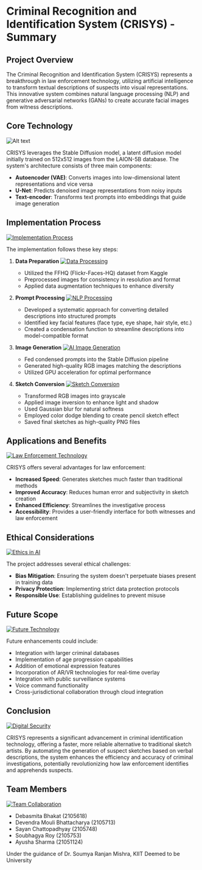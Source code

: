 # Criminal Recognition and Identification System (CRISYS) - Summary

## Project Overview

The Criminal Recognition and Identification System (CRISYS) represents a breakthrough in law enforcement technology, utilizing artificial intelligence to transform textual descriptions of suspects into visual representations. This innovative system combines natural language processing (NLP) and generative adversarial networks (GANs) to create accurate facial images from witness descriptions.

## Core Technology
![Alt text](https://stability.ai/news/stable-diffusion-3-api)

CRISYS leverages the Stable Diffusion model, a latent diffusion model initially trained on 512x512 images from the LAION-5B database. The system's architecture consists of three main components:
- **Autoencoder (VAE)**: Converts images into low-dimensional latent representations and vice versa
- **U-Net**: Predicts denoised image representations from noisy inputs
- **Text-encoder**: Transforms text prompts into embeddings that guide image generation

## Implementation Process
[![Implementation Process](https://cdn.pixabay.com/photo/2016/10/10/14/44/train-1728537_1280.jpg)](https://pixabay.com/photos/train-underground-train-station-1728537/)

The implementation follows these key steps:

1. **Data Preparation**
   [![Data Processing](https://cdn.pixabay.com/photo/2018/07/15/15/39/data-center-3539383_1280.jpg)](https://pixabay.com/illustrations/data-center-data-privacy-policy-3539383/)
   - Utilized the FFHQ (Flickr-Faces-HQ) dataset from Kaggle
   - Preprocessed images for consistency in resolution and format
   - Applied data augmentation techniques to enhance diversity

2. **Prompt Processing**
   [![NLP Processing](https://cdn.pixabay.com/photo/2017/12/09/22/42/brain-3008248_1280.jpg)](https://pixabay.com/photos/brain-neurons-gray-matter-human-3008248/)
   - Developed a systematic approach for converting detailed descriptions into structured prompts
   - Identified key facial features (face type, eye shape, hair style, etc.)
   - Created a condensation function to streamline descriptions into model-compatible format

3. **Image Generation**
   [![AI Image Generation](https://cdn.pixabay.com/photo/2018/09/27/09/22/artificial-intelligence-3706562_1280.jpg)](https://pixabay.com/illustrations/artificial-intelligence-brain-think-3706562/)
   - Fed condensed prompts into the Stable Diffusion pipeline
   - Generated high-quality RGB images matching the descriptions
   - Utilized GPU acceleration for optimal performance

4. **Sketch Conversion**
   [![Sketch Conversion](https://cdn.pixabay.com/photo/2017/12/10/17/00/robot-3010309_1280.jpg)](https://pixabay.com/illustrations/robot-machine-technology-modern-3010309/)
   - Transformed RGB images into grayscale
   - Applied image inversion to enhance light and shadow
   - Used Gaussian blur for natural softness
   - Employed color dodge blending to create pencil sketch effect
   - Saved final sketches as high-quality PNG files

## Applications and Benefits
[![Law Enforcement Technology](https://cdn.pixabay.com/photo/2019/04/29/20/41/technology-4167295_1280.jpg)](https://pixabay.com/illustrations/technology-blockchain-cyber-security-4167295/)

CRISYS offers several advantages for law enforcement:
- **Increased Speed**: Generates sketches much faster than traditional methods
- **Improved Accuracy**: Reduces human error and subjectivity in sketch creation
- **Enhanced Efficiency**: Streamlines the investigative process
- **Accessibility**: Provides a user-friendly interface for both witnesses and law enforcement

## Ethical Considerations
[![Ethics in AI](https://cdn.pixabay.com/photo/2021/08/02/20/35/artificial-intelligence-6517862_1280.jpg)](https://pixabay.com/illustrations/artificial-intelligence-brain-think-6517862/)

The project addresses several ethical challenges:
- **Bias Mitigation**: Ensuring the system doesn't perpetuate biases present in training data
- **Privacy Protection**: Implementing strict data protection protocols
- **Responsible Use**: Establishing guidelines to prevent misuse

## Future Scope
[![Future Technology](https://cdn.pixabay.com/photo/2017/08/03/16/01/technology-2577990_1280.jpg)](https://pixabay.com/illustrations/technology-board-medium-background-2577990/)

Future enhancements could include:
- Integration with larger criminal databases
- Implementation of age progression capabilities
- Addition of emotional expression features
- Incorporation of AR/VR technologies for real-time overlay
- Integration with public surveillance systems
- Voice command functionality
- Cross-jurisdictional collaboration through cloud integration

## Conclusion
[![Digital Security](https://cdn.pixabay.com/photo/2017/01/10/23/01/network-1970334_1280.png)](https://pixabay.com/illustrations/network-earth-block-chain-globe-1970334/)

CRISYS represents a significant advancement in criminal identification technology, offering a faster, more reliable alternative to traditional sketch artists. By automating the generation of suspect sketches based on verbal descriptions, the system enhances the efficiency and accuracy of criminal investigations, potentially revolutionizing how law enforcement identifies and apprehends suspects.

## Team Members
[![Team Collaboration](https://cdn.pixabay.com/photo/2018/03/03/20/02/laptop-3196481_1280.jpg)](https://pixabay.com/photos/laptop-notebook-work-keyboard-3196481/)

- Debasmita Bhakat (2105618)
- Devendra Mouli Bhattacharya (2105713)
- Sayan Chattopadhyay (2105748)
- Soubhagya Roy (2105753)
- Ayusha Sharma (21051124)

Under the guidance of Dr. Soumya Ranjan Mishra, KIIT Deemed to be University
